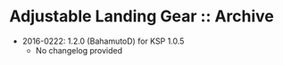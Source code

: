 # Adjustable Landing Gear :: Archive

* 2016-0222: 1.2.0 (BahamutoD) for KSP 1.0.5
	+ No changelog provided
